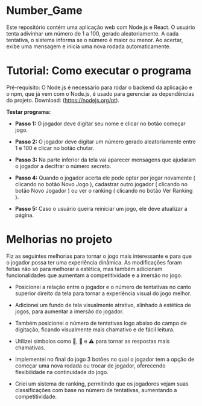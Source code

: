 # Number_Game

Este repositório contém uma aplicação web com Node.js e React. O usuário tenta adivinhar um número de 1 a 100, gerado aleatoriamente. A cada tentativa, o sistema informa se o número é maior ou menor. Ao acertar, exibe uma mensagem e inicia uma nova rodada automaticamente.

# Tutorial: Como executar o programa

Pré-requisito: O Node.js é necessário para rodar o backend da aplicação e o npm, que já vem com o Node.js, é usado para gerenciar as dependências do projeto. Download: (https://nodejs.org/pt).

**Testar programa:**

- **Passo 1:** O jogador deve digitar seu nome e clicar no botão começar jogo.
  
- **Passo 2:** O jogador deve digitar um número gerado aleatoriamente entre 1 e 100 e clicar no botão chutar.
  
- **Passo 3:** Na parte inferior da tela vai aparecer mensagens que ajudaram o jogador a decifrar o número secreto.
  
- **Passo 4:** Quando o jogador acerta ele pode optar por jogar novamente ( clicando no botão Novo Jogo ), cadastrar outro jogador ( clicando no botão Novo Jogador ) ou ver o ranking ( clicando no botão Ver Ranking ).
  
- **Passo 5:** Caso o usuário queira reiniciar um jogo, ele deve atualizar a página.



# Melhorias no projeto

Fiz as seguintes melhorias para tornar o jogo mais interessante e para que o jogador possa ter uma experiência dinâmica. As modificações foram feitas não só para melhorar a estética, mas também adicionam funcionalidades que aumentam a competitividade e a imersão no jogo.

- Posicionei a relação entre o jogador e o número de tentativas no canto superior direito da tela para tornar a experiência visual do jogo melhor.

- Adicionei um fundo de tela visualmente atrativo, alinhado à estética de jogos, para aumentar a imersão do jogador.

- Também posicionei o número de tentativas logo abaixo do campo de digitação, ficando visualmente mais chamativo e de fácil leitura.

- Utilizei símbolos como 🔽, 🔼 e ⚠️ para tornar as respostas mais chamativas.

- Implementei no final do jogo 3 botões no qual o jogador tem a opção de começar uma nova rodada ou trocar de jogador, oferecendo flexibilidade na continuidade do jogo.

- Criei um sistema de ranking, permitindo que os jogadores vejam suas classificações com base no número de tentativas, aumentando a competitividade.
